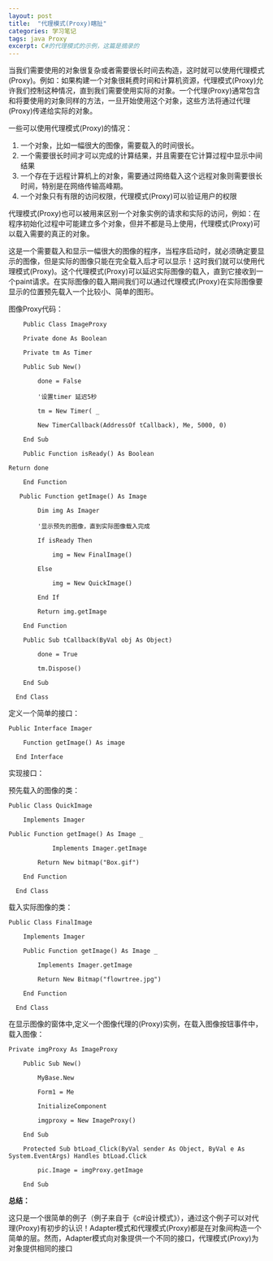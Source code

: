```yaml
---
layout: post
title:  "代理模式(Proxy)瞎扯"
categories: 学习笔记
tags: java Proxy
excerpt: C#的代理模式的示例，这篇是摘录的
---
```


当我们需要使用的对象很复杂或者需要很长时间去构造，这时就可以使用代理模式(Proxy)。例如：如果构建一个对象很耗费时间和计算机资源，代理模式(Proxy)允许我们控制这种情况，直到我们需要使用实际的对象。一个代理(Proxy)通常包含和将要使用的对象同样的方法，一旦开始使用这个对象，这些方法将通过代理(Proxy)传递给实际的对象。 
  
一些可以使用代理模式(Proxy)的情况：

1. 一个对象，比如一幅很大的图像，需要载入的时间很长。
2. 一个需要很长时间才可以完成的计算结果，并且需要在它计算过程中显示中间结果
3. 一个存在于远程计算机上的对象，需要通过网络载入这个远程对象则需要很长时间，特别是在网络传输高峰期。
4. 一个对象只有有限的访问权限，代理模式(Proxy)可以验证用户的权限

代理模式(Proxy)也可以被用来区别一个对象实例的请求和实际的访问，例如：在程序初始化过程中可能建立多个对象，但并不都是马上使用，代理模式(Proxy)可以载入需要的真正的对象。

这是一个需要载入和显示一幅很大的图像的程序，当程序启动时，就必须确定要显示的图像，但是实际的图像只能在完全载入后才可以显示！这时我们就可以使用代理模式(Proxy)。这个代理模式(Proxy)可以延迟实际图像的载入，直到它接收到一个paint请求。在实际图像的载入期间我们可以通过代理模式(Proxy)在实际图像要显示的位置预先载入一个比较小、简单的图形。

图像Proxy代码：

```
    Public Class ImageProxy

    Private done As Boolean

    Private tm As Timer

    Public Sub New()

        done = False

        '设置timer 延迟5秒

        tm = New Timer( _

        New TimerCallback(AddressOf tCallback), Me, 5000, 0)

    End Sub

    Public Function isReady() As Boolean

Return done

    End Function

   Public Function getImage() As Image

        Dim img As Imager

        '显示预先的图像，直到实际图像载入完成

        If isReady Then

            img = New FinalImage()

        Else

            img = New QuickImage()

        End If

        Return img.getImage

    End Function

    Public Sub tCallback(ByVal obj As Object)

        done = True

        tm.Dispose()

    End Sub

  End Class
```

  定义一个简单的接口：

  
```
Public Interface Imager

    Function getImage() As image

  End Interface
```

  实现接口：

  预先载入的图像的类：


```
Public Class QuickImage

    Implements Imager

Public Function getImage() As Image _

            Implements Imager.getImage

        Return New bitmap("Box.gif")

    End Function

  End Class
```

  载入实际图像的类：

  
```
Public Class FinalImage

    Implements Imager

    Public Function getImage() As Image _

        Implements Imager.getImage

        Return New Bitmap("flowrtree.jpg")

    End Function

  End Class
```

  在显示图像的窗体中,定义一个图像代理的(Proxy)实例，在载入图像按钮事件中，载入图像：

  
```
Private imgProxy As ImageProxy

    Public Sub New()

        MyBase.New

        Form1 = Me

        InitializeComponent

        imgproxy = New ImageProxy()

    End Sub

    Protected Sub btLoad_Click(ByVal sender As Object, ByVal e As System.EventArgs) Handles btLoad.Click

        pic.Image = imgProxy.getImage

    End Sub
```

**总结：**

这只是一个很简单的例子（例子来自于《c#设计模式》），通过这个例子可以对代理(Proxy)有初步的认识！Adapter模式和代理模式(Proxy)都是在对象间构造一个简单的层。然而，Adapter模式向对象提供一个不同的接口，代理模式(Proxy)为对象提供相同的接口
